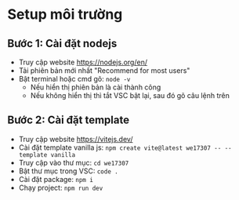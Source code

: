 # Setup môi trường

## Bước 1: Cài đặt nodejs

-   Truy cập website https://nodejs.org/en/
-   Tải phiên bản mới nhất "Recommend for most users"
-   Bật terminal hoặc cmd gõ: `node -v`
    -   Nếu hiển thị phiên bản là cài thành công
    -   Nếu không hiển thị thì tắt VSC bật lại, sau đó gõ câu lệnh trên

## Bước 2: Cài đặt template

-   Truy cập website https://vitejs.dev/
-   Cài đặt template vanilla js:
    `npm create vite@latest we17307 -- --template vanilla`
-   Truy cập vào thư mục: `cd we17307`
-   Bật thư mục trong VSC: `code .`
-   Cài đặt package: `npm i`
-   Chạy project: `npm run dev`
